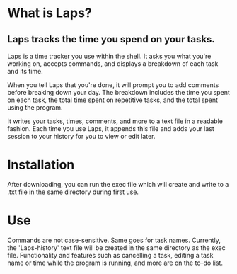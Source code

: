 # What is Laps?

## Laps tracks the time you spend on your tasks.

Laps is a time tracker you use within the shell. It asks you what you're working on, accepts commands, and displays a breakdown of each task and its time. 

When you tell Laps that you're done, it will prompt you to add comments before breaking down your day. The breakdown includes the time you spent on each task, the total time spent on repetitive tasks, and the total spent using the program. 

It writes your tasks, times, comments, and more to a text file in a readable fashion. Each time you use Laps, it appends this file and adds your last session to your history for you to view or edit later.  

# Installation

After downloading, you can run the exec file which will create and write to a .txt file in the same directory during first use.


# Use

Commands are not case-sensitive. Same goes for task names. Currently, the 'Laps-history' text file will be created in the same directory as the exec file. Functionality and features such as cancelling a task, editing a task name or time while the program is running, and more are on the to-do list.
